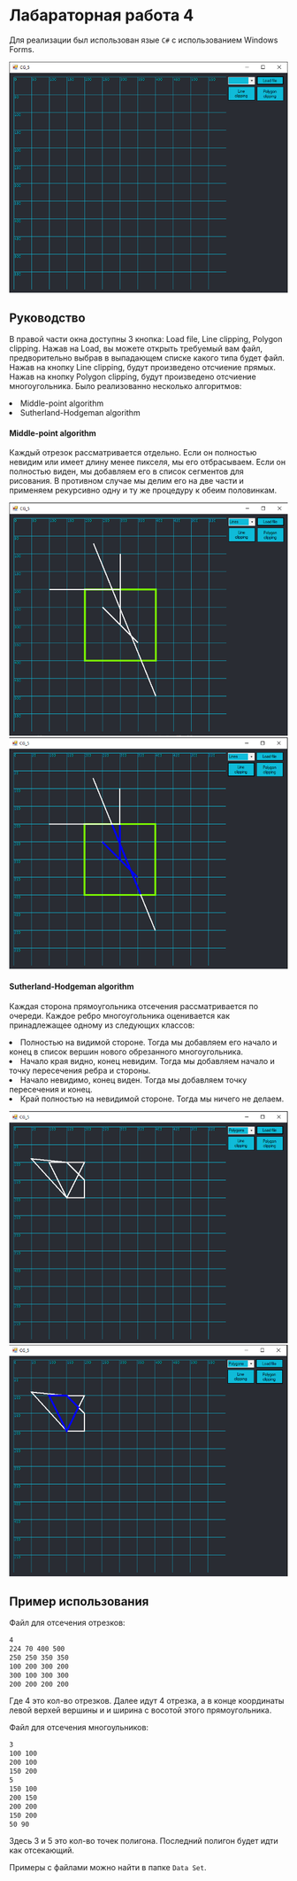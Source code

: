 # Лабараторная работа 4

Для реализации был использован язые `C#` с использованием Windows Forms.

![Screenshot 1](Screens/Screenshot_1.png)

## Руководство

В правой части окна доступны 3 кнопка: Load file, Line clipping, Polygon clipping. Нажав на Load, вы можете открыть требуемый вам файл, предворительно выбрав в выпадающем списке какого типа будет файл. 
Нажав на кнопку Line clipping, будут произведено отсчиение прямых.
Нажав на кнопку Polygon clipping, будут произведено отсчиение многоугольника.
Было реализованно несколько алгоритмов:
<li> Middle-point algorithm
<li> Sutherland-Hodgeman algorithm

#### Middle-point algorithm

Каждый отрезок рассматривается отдельно. Если он полностью невидим или имеет длину менее пикселя, мы его отбрасываем. 
Если он полностью виден, мы добавляем его в список сегментов для рисования. В противном случае мы делим его на две части 
и применяем рекурсивно одну и ту же процедуру к обеим половинкам.

![Screenshot 2](Screens/Screenshot_2.png)
![Screenshot 3](Screens/Screenshot_3.png)

#### Sutherland-Hodgeman algorithm

Каждая сторона прямоугольника отсечения рассматривается по очереди. Каждое ребро многоугольника оценивается как принадлежащее одному из следующих классов:
<li> Полностью на видимой стороне. Тогда мы добавляем его начало и конец в список вершин нового обрезанного многоугольника.
<li> Начало края видно, конец невидим. Тогда мы добавляем начало и точку пересечения ребра и стороны.
<li> Начало невидимо, конец виден. Тогда мы добавляем точку пересечения и конец.
<li> Край полностью на невидимой стороне. Тогда мы ничего не делаем.

![Screenshot 4](Screens/Screenshot_4.png)
![Screenshot 5](Screens/Screenshot_5.png)

## Пример использования

Файл для отсечения отрезков:
```
4
224 70 400 500
250 250 350 350
100 200 300 200
300 100 300 300
200 200 200 200
```
Где 4 это кол-во отрезков. Далее идут 4 отрезка, а в конце координаты левой верхей вершины и и ширина с восотой этого прямоугольника.

Файл для отсечения многоульников:
```
3
100 100 
200 100
150 200
5
150 100
200 150
200 200
150 200
50 90
```
Здесь 3 и 5 это кол-во точек полигона. Последний полигон будет идти как отсекающий.

Примеры с файлами можно найти в папке `Data Set`.
